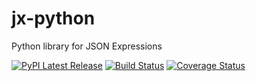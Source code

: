 # jx-python

Python library for JSON Expressions 

[![PyPI Latest Release](https://img.shields.io/pypi/v/jx-python.svg)](https://pypi.org/project/jx-python/)
[![Build Status](https://github.com/klahnakoski/jx-python/actions/workflows/build.yml/badge.svg?branch=master)](https://github.com/klahnakoski/jx-python/actions/workflows/build.yml)
[![Coverage Status](https://coveralls.io/repos/github/klahnakoski/jx-python/badge.svg?branch=master)](https://coveralls.io/github/klahnakoski/jx-python?branch=master)
